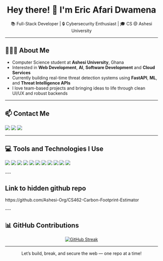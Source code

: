 <h1 align="center">Hey there! 👋 I'm Eric Afari Dwamena</h1>
<p align="center">📚 Full-Stack Developer | 🔒 Cybersecurity Enthusiast | 🎓 CS @ Ashesi University</p>

---

## 🧍🏽‍♂️ About Me

- Computer Science student at **Ashesi University**, Ghana  
- Interested in **Web Development**, **AI**, **Software Development** and **Cloud Services**
- Currently building real-time threat detection systems using **FastAPI**, **ML**, and **Threat Intelligence APIs**
- I love team-based projects and bringing ideas to life through clean UI/UX and robust backends

---

## 📫 Contact Me

<p align="left">
  <a href="mailto:ericjr.a17@gmail.com"><img src="https://img.shields.io/badge/Gmail-D14836?style=flat&logo=gmail&logoColor=white"/></a>
  <a href="www.linkedin.com/in/eric-afari-dwamena/"><img src="https://img.shields.io/badge/LinkedIn-0077B5?style=flat&logo=linkedin&logoColor=white"/></a>
  <a href="nm"><img src="https://img.shields.io/badge/Portfolio-12100E?style=flat&logo=vercel&logoColor=white"/></a>
</p>

---

## 💻 Tools and Technologies I Use

<p>
  <img src="https://img.shields.io/badge/Java-007396?style=flat&logo=java&logoColor=white"/>
  <img src="https://img.shields.io/badge/Python-3776AB?style=flat&logo=python&logoColor=white"/>
  <img src="https://img.shields.io/badge/FastAPI-009688?style=flat&logo=fastapi&logoColor=white"/>
  <img src="https://img.shields.io/badge/Flask-000000?style=flat&logo=flask&logoColor=white"/>
  <img src="https://img.shields.io/badge/Node.js-339933?style=flat&logo=node.js&logoColor=white"/>
  <img src="https://img.shields.io/badge/Next.js-000000?style=flat&logo=next.js&logoColor=white"/>
  <img src="https://img.shields.io/badge/JavaScript-F7DF1E?style=flat&logo=javascript&logoColor=black"/>
  <img src="https://img.shields.io/badge/Git-F05032?style=flat&logo=git&logoColor=white"/>
  <img src="https://img.shields.io/badge/PHP-777BB4?style=flat&logo=php&logoColor=white"/>
  <img src="https://img.shields.io/badge/Flutter-02569B?style=flat&logo=flutter&logoColor=white"/>
  <img src="https://img.shields.io/badge/Tailwind_CSS-38B2AC?style=flat&logo=tailwind-css&logoColor=white"/>
</p>
---

## Link to hidden github repo 
<p>
https://github.com/Ashesi-Org/CS462-Carbon-Footprint-Estimator
</p>
---

## 📊 GitHub Contributions

<p align="center">
  <a href="https://git.io/streak-stats">
    <img src="https://streak-stats.demolab.com?user=ericjr-a&theme=windows-dark&border_radius=5.3" alt="GitHub Streak" />
  </a>
</p>

---


<p align="center">Let’s build, break, and secure the web — one repo at a time!</p>
